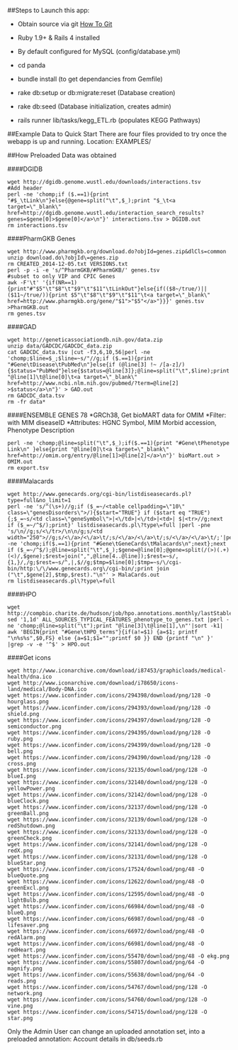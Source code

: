 ##Steps to Launch this app:

* Obtain source via git [How To Git](http://git-scm.com/book/en/v2/Git-Basics-Getting-a-Git-Repository)

* Ruby 1.9+ & Rails 4 installed

* By default configured for MySQL (config/database.yml)

* cd panda

* bundle install   (to get dependancies from Gemfile)

* rake db:setup  or db:migrate:reset  (Database creation)

* rake db:seed   (Database initialization, creates admin)

* rails runner lib/tasks/kegg_ETL.rb   (populates KEGG Pathways)


##Example Data to Quick Start
There are four files provided to try once the webapp is up and running.
Location: EXAMPLES/

##How Preloaded Data was obtained

####DGIDB
```
wget http://dgidb.genome.wustl.edu/downloads/interactions.tsv
#Add header
perl -ne 'chomp;if ($.==1){print "#$_\tLink\n"}else{@gene=split("\t",$_);print "$_\t<a target=\"_blank\" href=http://dgidb.genome.wustl.edu/interaction_search_results?genes=$gene[0]>$gene[0]</a>\n"}' interactions.tsv > DGIDB.out
rm interactions.tsv
```

####PharmGKB Genes
```
wget http://www.pharmgkb.org/download.do?objId=genes.zip&dlCls=common
unzip download.do\?objId\=genes.zip
rm CREATED_2014-12-05.txt VERSIONS.txt
perl -p -i -e 's/^PharmGKB/#PharmGKB/' genes.tsv
#subset to only VIP and CPIC Genes
awk -F'\t' '{if(NR==1){print"#"$5"\t"$8"\t"$9"\t"$11"\tLinkOut"}else{if(($8~/true/)|| ($11~/true/)){print $5"\t"$8"\t"$9"\t"$11"\t<a target=\"_blank\" href=http://www.pharmgkb.org/gene/"$1">"$5"</a>"}}}' genes.tsv  >PharmGKB.out
rm genes.tsv
```

####GAD
```
wget http://geneticassociationdb.nih.gov/data.zip
unzip data/GADCDC/GADCDC_data.zip
cat GADCDC_data.tsv |cut -f3,6,10,56|perl -ne 'chomp;$line=$_;$line=~s/"//g;if ($.==1){print "#Gene\tDisease\tPubMed\n"}else{if (@line[3] !~ /[a-z]/){$status="PubMed"}else{$status=@line[3]};@line=split("\t",$line);print "@line[1]\t@line[0]\t<a target=\"_blank\" href=http://www.ncbi.nlm.nih.gov/pubmed/?term=@line[2] >$status</a>\n"}' > GAD.out
rm GADCDC_data.tsv
rm -fr data*
```


####ENSEMBLE GENES 78
*GRCh38, Get bioMART data for OMIM
*Filter: with MIM diseaseID
*Attributes: HGNC Symbol, MIM Morbid accession, Phenotype Description
```
perl -ne 'chomp;@line=split("\t",$_);if($.==1){print "#Gene\tPhenotype Link\n" }else{print "@line[0]\t<a target=\"_blank\" href=http://omim.org/entry/@line[1]>@line[2]</a>\n"}' bioMart.out > OMIM.out
rm export.tsv
```

####Malacards
```
wget http://www.genecards.org/cgi-bin/listdiseasecards.pl?type=full&no_limit=1
perl -ne 's/^(\s+)//g;if ($_=~/<table cellpadding=\"10\" class=\"genesDisorders\">/){$start="TRUE"} if ($start eq "TRUE"){;$_=~s/<td class=\"geneSymbol\">|<\/td>|<\/td>|<td>| $|<tr>//g;next if ($_=~/^$/);print}' listdiseasecards.pl\?type\=full |perl -pne 's/\n//g;s/<\/tr>/\n\n/g;s/<td width="250">//g;s/<\/a>/<\/a>\t/;s/<\/a>/<\/a>\t/;s/<\/a>/<\/a>\t/;'|perl -ne 'chomp;if($.==1){print "#Gene\tGeneCards\tMalacards\n";next};next if ($_=~/^$/);@line=split("\t",$_);$gene=@line[0];@gene=split(/(>)(.+)(<)/,$gene);$rest=join(",",@line[4..@line]);$rest=~s/,{1,}/,/g;$rest=~s/^,|,$//g;$tmp=$line[0];$tmp=~s/\/cgi-bin/http:\/\/www.genecards.org\/cgi-bin/;print join ("\t",$gene[2],$tmp,$rest)."\n"' > MalaCards.out
rm listdiseasecards.pl\?type\=full
```

####HPO
```
wget http://compbio.charite.de/hudson/job/hpo.annotations.monthly/lastStableBuild/artifact/annotation/ALL_SOURCES_TYPICAL_FEATURES_phenotype_to_genes.txt
sed '1,1d' ALL_SOURCES_TYPICAL_FEATURES_phenotype_to_genes.txt |perl -ne 'chomp;@line=split("\t");print "@line[3]\t@line[1],\n"'|sort -k1| awk 'BEGIN{print "#Gene\tHPO_terms"}{if(a!=$1) {a=$1; printf "\n%s%s",$0,FS} else {a=$1;$1="";printf $0 }} END {printf "\n" }' |grep -v -e '^$' > HPO.out
```

####Get icons
```
wget http://www.iconarchive.com/download/i87453/graphicloads/medical-health/dna.ico
wget http://www.iconarchive.com/download/i78650/icons-land/medical/Body-DNA.ico
wget https://www.iconfinder.com/icons/294398/download/png/128 -O hourglass.png
wget https://www.iconfinder.com/icons/294393/download/png/128 -O shield.png
wget https://www.iconfinder.com/icons/294397/download/png/128 -O semiconductor.png
wget https://www.iconfinder.com/icons/294395/download/png/128 -O ruby.png
wget https://www.iconfinder.com/icons/294399/download/png/128 -O bell.png
wget https://www.iconfinder.com/icons/294390/download/png/128 -O cross.png
wget https://www.iconfinder.com/icons/32135/download/png/128 -O blueI.png
wget https://www.iconfinder.com/icons/32140/download/png/128 -O yellowPower.png
wget https://www.iconfinder.com/icons/32142/download/png/128 -O blueClock.png
wget https://www.iconfinder.com/icons/32137/download/png/128 -O greenBall.png
wget https://www.iconfinder.com/icons/32139/download/png/128 -O redShutdown.png
wget https://www.iconfinder.com/icons/32133/download/png/128 -O greenCheck.png
wget https://www.iconfinder.com/icons/32141/download/png/128 -O redX.png
wget https://www.iconfinder.com/icons/32131/download/png/128 -O blueStar.png
wget https://www.iconfinder.com/icons/17524/download/png/48 -O blueQuote.png
wget https://www.iconfinder.com/icons/12622/download/png/48 -O greenExcl.png
wget https://www.iconfinder.com/icons/12595/download/png/48 -O lightBulb.png
wget https://www.iconfinder.com/icons/66984/download/png/48 -O blueQ.png
wget https://www.iconfinder.com/icons/66987/download/png/48 -O lifesaver.png
wget https://www.iconfinder.com/icons/66972/download/png/48 -O redAlarm.png
wget https://www.iconfinder.com/icons/66981/download/png/48 -O redHeart.png
wget https://www.iconfinder.com/icons/55470/download/png/48 -O ekg.png
wget https://www.iconfinder.com/icons/55807/download/png/64 -O magnify.png
wget https://www.iconfinder.com/icons/55638/download/png/64 -O reads.png
wget https://www.iconfinder.com/icons/54767/download/png/128 -O network.png
wget https://www.iconfinder.com/icons/54760/download/png/128 -O vine.png
wget https://www.iconfinder.com/icons/54715/download/png/128 -O star.png
```

Only the Admin User can change an uploaded annotation set, into a preloaded annotation:
Account details in db/seeds.rb